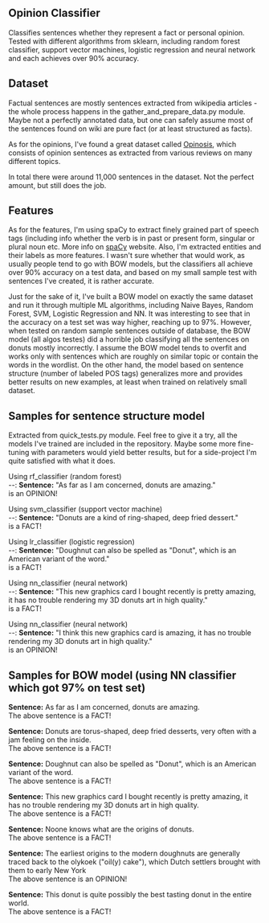 ## Opinion Classifier

Classifies sentences whether they represent a fact or personal opinion. Tested with different algorithms from sklearn, including random forest
classifier, support vector machines, logistic regression and neural network and each achieves over 90% accuracy.

## Dataset

Factual sentences are mostly sentences extracted from wikipedia articles - the whole process happens in the gather_and_prepare_data.py module.
Maybe not a perfectly annotated data, but one can safely assume most of the sentences found on wiki are pure fact (or at least structured as facts).

As for the opinions, I've found a great dataset called [Opinosis](http://kavita-ganesan.com/opinosis/#.Wmljc6iWYow), which consists of 
opinion sentences as extracted from various reviews on many different topics.

In total there were around 11,000 sentences in the dataset. Not the perfect amount, but still does the job.

## Features

As for the features, I'm using spaCy to extract finely grained part of speech tags (including info whether the verb is in past or present form, 
singular or plural noun etc. More info on [spaCy](https://spacy.io/) website. Also, I'm extracted entities and their labels as more features. 
I wasn't sure whether that would work, as usually people tend to go with BOW models, but the classifiers all achieve over 90% accuracy on a test data, 
and based on my small sample test with sentences I've created, it is rather accurate.

Just for the sake of it, I've built a BOW model on exactly the same dataset and run it through multiple ML algorithms, including Naive Bayes, Random Forest, SVM, Logistic Regression and NN. It was interesting to see that in the accuracy on a test set was way higher, reaching up to 97%. 
However, when tested on random sample sentences outside of database, the BOW model (all algos testes) did a horrible job classifying all the sentences on donuts mostly incorrectly. I assume the BOW model tends to overfit and works only with sentences which are roughly on similar topic or contain the words in the wordlist. On the other hand, the model based on sentence structure (number of labeled POS tags) generalizes more and provides better results on new examples, at least when trained on relatively small dataset.

## Samples for sentence structure model

Extracted from quick_tests.py module. Feel free to give it a try, all the models I've trained are included in the repository. 
Maybe some more fine-tuning with parameters would yield better results, but for a side-project I'm quite satisfied with what it does.


Using rf_classifier (random forest)
<br> --: <b>Sentence:</b> "As far as I am concerned, donuts are amazing." <br>is an OPINION!

Using svm_classifier (support vector machine)
<br> --: <b>Sentence:</b> "Donuts are a kind of ring-shaped, deep fried dessert." <br>is a FACT!

Using lr_classifier (logistic regression)
<br> --: <b>Sentence:</b> "Doughnut can also be spelled as "Donut", which is an American variant of the word." <br>is a FACT!

Using nn_classifier (neural network)
<br> --: <b>Sentence:</b> "This new graphics card I bought recently is pretty amazing, it has no trouble rendering my 3D donuts art in high quality." <br>is a FACT!

Using nn_classifier (neural network)
<br> --: <b>Sentence:</b> "I think this new graphics card is amazing, it has no trouble rendering my 3D donuts art in high quality." <br>is an OPINION!

## Samples for BOW model (using NN classifier which got 97% on test set)

<b>Sentence:</b> As far as I am concerned, donuts are amazing.
<br>
The above sentence is a FACT!
<br>

<b>Sentence:</b> Donuts are torus-shaped, deep fried desserts, very often with a jam feeling on the inside.
<br>
The above sentence is a FACT!
<br>

<b>Sentence:</b> Doughnut can also be spelled as "Donut", which is an American variant of the word.
<br>
The above sentence is a FACT!
<br>

<b>Sentence:</b> This new graphics card I bought recently is pretty amazing, it has no trouble rendering my 3D donuts art in high quality.
<br>
The above sentence is a FACT!
<br>

<b>Sentence:</b> Noone knows what are the origins of donuts.
<br>
The above sentence is a FACT!
<br>

<b>Sentence:</b> The earliest origins to the modern doughnuts are generally traced back to the olykoek ("oil(y) cake"), which Dutch settlers brought with them to early New York
<br>
The above sentence is an OPINION!
<br>

<b>Sentence:</b> This donut is quite possibly the best tasting donut in the entire world.
<br>
The above sentence is a FACT!
